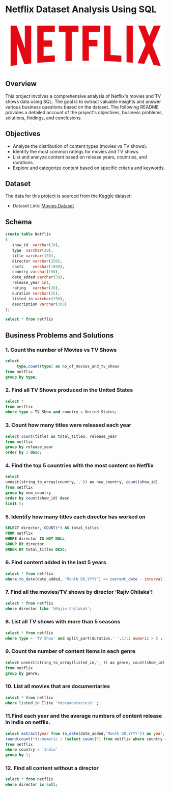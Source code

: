 # Netflix Dataset Analysis Using SQL

![netflix_logo](https://github.com/Jahnavi-3005/netflix_sql_project/blob/main/logo.png)


## Overview

This project involves a comprehensive analysis of Netflix's movies and TV shows data using SQL. The goal is to extract valuable insights and answer various business questions based on the dataset. The following README provides a detailed account of the project's objectives, business problems, solutions, findings, and conclusions.

## Objectives

- Analyze the distribution of content types (movies vs TV shows).
- Identify the most common ratings for movies and TV shows.
- List and analyze content based on release years, countries, and durations.
- Explore and categorize content based on specific criteria and keywords.
  
## Dataset

The data for this project is sourced from the Kaggle dataset:

- Dataset Link: [Movies Dataset](https://www.kaggle.com/datasets/shivamb/netflix-shows?resource=download)

## Schema

```sql
create table Netflix
(
   show_id	varchar(10),
   type	 varchar(20),
   title varchar(150),	
   director	varchar(250),
   casts	varchar(1000),
   country varchar(150),
   date_added varchar(50),
   release_year	int,
   rating	varchar(20),
   duration	varchar(25),
   listed_in varchar(250),
   description varchar(300)
);
```
```sql
select * from netflix
```
## Business Problems and Solutions

### 1. Count the number of Movies vs TV Shows
```sql
select 
     type,count(type) as no_of_movies_and_tv_shows
from netflix
group by type;
```
###  2. Find all TV Shows produced in the United States
```sql
select * 
from netflix 
where type = TV Show and country = United States;
```
###  3. Count how many titles were released each year
```sql
select count(title) as total_titles, release_year
from netflix
group by release_year
order by 2 desc;
```
### 4. Find the top 5 countries with the most content on Netflix
```sql
select 
unnest(string_to_array(country,',')) as new_country, count(show_id) 
from netflix 
group by new_country
order by count(show_id) desc
limit 5;
```
### 5. Identify how many titles each director has worked on
```sql
SELECT director, COUNT(*) AS total_titles 
FROM netflix 
WHERE director IS NOT NULL 
GROUP BY director 
ORDER BY total_titles DESC;
```

###  6. Find content added in the last 5 years
```sql
select * from netflix 
where to_date(date_added, 'Month DD,YYYY') >= current_date - interval '5 years';
```
###  7. Find all the movies/TV shows by director 'Rajiv Chilaka'!
```sql
select * from netflix 
where director like '%Rajiv Chilaka%';
```
###  8. List all TV shows with more than 5 seasons
```sql
select * from netflix 
where type = 'TV Show' and split_part(duration,' ',1):: numeric > 5 ;
```
### 9. Count the number of content items in each genre
```sql
select unnest(string_to_array(listed_in,',')) as genre, count(show_id)
from netflix
group by genre;
```
### 10. List all movies that are documentaries
```sql
select * from netflix
where listed_in Ilike '%documentaries%' ;
```
### 11.Find each year and the average numbers of content release in India on netflix.
```sql
select extract(year from to_date(date_added,'Month DD,YYYY')) as year, count(*) as yearly_content,
round(count(*)::numeric / (select count(*) from netflix where country = 'India')::numeric*100,2)as avg_content_per_year
from netflix
where country = 'India'
group by 1;
```
### 12. Find all content without a director
```sql
select * from netflix 
where director is null;
```

